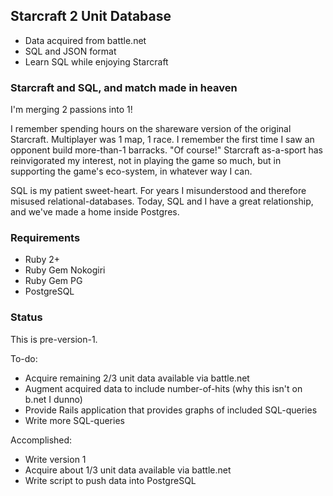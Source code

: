 ## Starcraft 2 Unit Database

* Data acquired from battle.net
* SQL and JSON format
* Learn SQL while enjoying Starcraft

### Starcraft and SQL, and match made in heaven

I'm merging 2 passions into 1!

I remember spending hours on the shareware version of the original Starcraft. Multiplayer was 1 map, 1 race. I remember the first time I saw an opponent build more-than-1 barracks. "Of course!" Starcraft as-a-sport has reinvigorated my interest, not in playing the game so much, but in supporting the game's eco-system, in whatever way I can.

SQL is my patient sweet-heart. For years I misunderstood and therefore misused relational-databases. Today, SQL and I have a great relationship, and we've made a home inside Postgres.

### Requirements

* Ruby 2+
* Ruby Gem Nokogiri
* Ruby Gem PG
* PostgreSQL

### Status

This is pre-version-1.

To-do:

* Acquire remaining 2/3 unit data available via battle.net
* Augment acquired data to include number-of-hits (why this isn't on b.net I dunno)
* Provide Rails application that provides graphs of included SQL-queries
* Write more SQL-queries

Accomplished:

* Write version 1
* Acquire about 1/3 unit data available via battle.net
* Write script to push data into PostgreSQL
